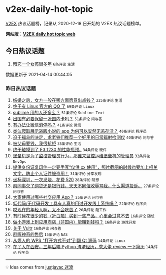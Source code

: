 # v2ex-daily-hot-topic

[V2EX](https://www.v2ex.com/) 热议话题榜，记录从 2020-12-18 日开始的 V2EX 热议话题榜单。

**网站版：[V2EX daily hot topic web](https://boojack.github.io/v2ex-daily-hot-topic-web/)**

## 今日热议话题

<!-- TODAY BEGIN -->

1. [暗恋一个女孩很多年](https://www.v2ex.com/t/770478) `6条评论` `生活`

数据更新于 2021-04-14 00:44:05

<!-- TODAY END -->

### 昨日热议话题

<!-- YESTERDAY BEGIN -->

1. [结婚之后，女方一般在哪方面愿意出点钱？](https://www.v2ex.com/t/770300) `225条评论` `生活`
1. [终于有 Linux 官方的 QQ 了](https://www.v2ex.com/t/770249) `69条评论` `Linux`
1. [sublime 用的人还多么？](https://www.v2ex.com/t/770310) `51条评论` `Sublime Text`
1. [出国有必要保留一张国内卡吗？](https://www.v2ex.com/t/770241) `51条评论` `问与答`
1. [有办法让微信消停吗？](https://www.v2ex.com/t/770239) `41条评论` `微信`
1. [类似爬取展示盗版小说的 app 为何可以安然无恙存活？](https://www.v2ex.com/t/770278) `40条评论` `程序员`
1. [迫于福岛的决定，求老铁们推荐一个好用的日常辐射检测仪](https://www.v2ex.com/t/770282) `40条评论` `问与答`
1. [被父母要钱，我很抗拒](https://www.v2ex.com/t/770450) `35条评论` `生活`
1. [终于触摸到了 E3 1230 的性能瓶颈..](https://www.v2ex.com/t/770272) `34条评论` `硬件`
1. [堡垒机是为了监控管理员行为，那谁来监控运维堡垒机的管理员](https://www.v2ex.com/t/770369) `32条评论` `DevOps`
1. [提供身份证复印件一定要手写“仅供 xx 使用”，照片截图的时候也要加上相关文字，防止个人证件被盗用！](https://www.v2ex.com/t/770358) `31条评论` `分享发现`
1. [坐标深圳，一次发烧，花费 520](https://www.v2ex.com/t/770419) `28条评论` `随想`
1. [前同事欠了网贷还是银行钱，天天不同催收辱骂我，什么渠道投诉。](https://www.v2ex.com/t/770409) `27条评论` `问与答`
1. [大家使用过哪些社交应用 App？](https://www.v2ex.com/t/770240) `25条评论` `问与答`
1. [低代码/无代码开发工具有人真的用过开发线上系统吗？](https://www.v2ex.com/t/770414) `22条评论` `程序员`
1. [哎现在的年轻人啊，太不会吃苦了](https://www.v2ex.com/t/770253) `20条评论` `酷工作`
1. [有时候花很少的钱（近白瓢）买到一些产品，心里会过意不去](https://www.v2ex.com/t/770401) `16条评论` `随想`
1. [做小游戏上到应用商店（非国内）能赚到钱吗？](https://www.v2ex.com/t/770266) `16条评论` `游戏开发`
1. [关于 Vultr](https://www.v2ex.com/t/770252) `16条评论` `问与答`
1. [群晖神奇的售后](https://www.v2ex.com/t/770244) `15条评论` `NAS`
1. [从烦人的 WPS "打开方式不对"到翻 Qt 源码](https://www.v2ex.com/t/770436) `14条评论` `Linux`
1. [在？人在西安，三年后端 Python 渣渣经历，求大佬 review 一下简历](https://www.v2ex.com/t/770341) `14条评论` `程序员`

<!-- YESTERDAY END -->

---

💡 Idea comes from [justjavac 迷渡](https://github.com/justjavac/)
